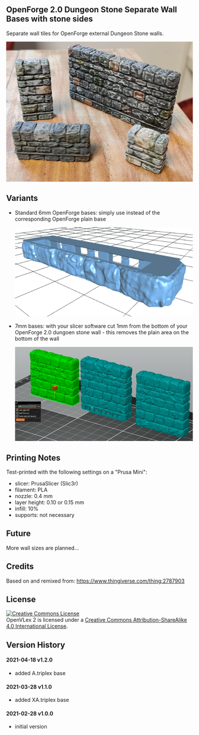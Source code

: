 OpenForge 2.0 Dungeon Stone Separate Wall Bases with stone sides
----------------------------------------------------------------

Separate wall tiles for OpenForge external Dungeon Stone walls.

   ![Sample](img/sample.jpg)  


## Variants

- Standard 6mm OpenForge bases: simply use instead of the corresponding OpenForge plain base

   ![6mm base](img/dungeon_stone_base.inch.A.triplex.png)  

- 7mm bases: with your slicer software cut 1mm from the bottom of your OpenForge 2.0 dungoen stone wall - this removes the plain area on the bottom of the wall

   ![7mm base](img/7mm-bases.png)  


## Printing Notes

Test-printed with the following settings on a "Prusa Mini":

- slicer: PrusaSlicer (Slic3r)
- filament: PLA
- nozzle: 0.4 mm 
- layer height: 0.10 or 0.15 mm
- infill: 10%
- supports: not necessary


## Future

More wall sizes are planned...


## Credits

Based on and remixed from:
https://www.thingiverse.com/thing:2787903

## License

<a rel="license" href="http://creativecommons.org/licenses/by-sa/4.0/"><img alt="Creative Commons License" style="border-width:0" src="https://i.creativecommons.org/l/by-sa/4.0/88x31.png" /></a><br /><span xmlns:dct="http://purl.org/dc/terms/" property="dct:title">OpenVLex 2</span> is licensed under a <a rel="license" href="http://creativecommons.org/licenses/by-sa/4.0/">Creative Commons Attribution-ShareAlike 4.0 International License</a>.

## Version History

#### 2021-04-18 v1.2.0

  - added A.triplex base

#### 2021-03-28 v1.1.0

  - added XA.triplex base

#### 2021-02-28 v1.0.0

  - initial version
